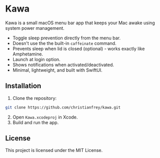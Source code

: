 # Kawa

Kawa is a small macOS menu bar app that keeps your Mac awake using system power management.  

- Toggle sleep prevention directly from the menu bar.
- Doesn't use the the built-in `caffeinate` command.
- Prevents sleep when lid is closed (optional) - works exactly like Amphetamine.
- Launch at login option.
- Shows notifications when activated/deactivated.
- Minimal, lightweight, and built with SwiftUI.

## Installation

1. Clone the repository:
```bash
git clone https://github.com/christianfrey/kawa.git
```

2. Open `Kawa.xcodeproj` in Xcode.
3. Build and run the app.

## License

This project is licensed under the MIT License.
